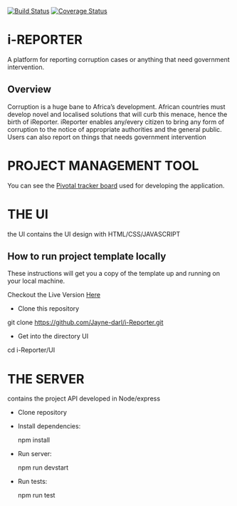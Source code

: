 [![Build Status](https://travis-ci.org/Jayne-darl/i-Reporter.svg?branch=develop)](https://travis-ci.org/Jayne-darl/i-Reporter)
[![Coverage Status](https://coveralls.io/repos/github/Jayne-darl/i-Reporter/badge.svg?branch=develop)](https://coveralls.io/github/Jayne-darl/i-Reporter?branch=develop)
# i-REPORTER

A platform for reporting corruption cases or anything that need government intervention.

## Overview
Corruption is a huge bane to Africa’s development. African countries must develop novel and localised solutions that will curb this menace, hence the birth of iReporter. iReporter enables any/every citizen to bring any form of corruption to the notice of appropriate authorities and the general public. Users can also report on things that needs government intervention

# PROJECT MANAGEMENT TOOL
You can see the [Pivotal tracker board](https://www.pivotaltracker.com/n/projects/2225967) used for developing the application.

# THE UI
the UI contains the UI design with HTML/CSS/JAVASCRIPT

## How to run project template locally
These instructions will get you a copy of the template up and running on your local machine.

Checkout the Live Version [Here](https://jayne-darl.github.io/i-Reporter/UI/index.html) 

* Clone this repository

git clone https://github.com/Jayne-darl/i-Reporter.git

* Get into the directory UI

cd i-Reporter/UI

# THE SERVER
contains the project API developed in Node/express

* Clone repository

* Install dependencies:
 
  npm install

* Run server:
  
  npm run devstart

* Run tests:
  
  npm run test
